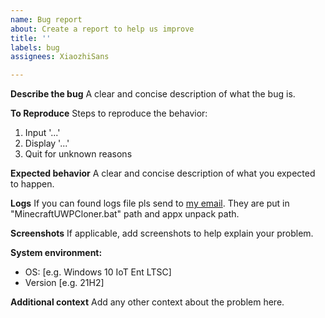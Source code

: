 ```yaml
---
name: Bug report
about: Create a report to help us improve
title: ''
labels: bug
assignees: XiaozhiSans

---
```


**Describe the bug**
A clear and concise description of what the bug is.

**To Reproduce**
Steps to reproduce the behavior:
1. Input '...'
2. Display '...'
3. Quit for unknown reasons

**Expected behavior**
A clear and concise description of what you expected to happen.

**Logs**
If you can found logs file pls send to [my email](mailto://xiaozhisans-awa@outlook.com).
They are put in "MinecraftUWPCloner.bat" path and appx unpack path.

**Screenshots**
If applicable, add screenshots to help explain your problem.

**System environment:**
 - OS: [e.g. Windows 10 IoT Ent LTSC]
 - Version [e.g. 21H2]

**Additional context**
Add any other context about the problem here.
